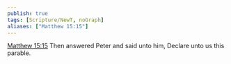 ```yaml
---
publish: true
tags: [Scripture/NewT, noGraph]
aliases: ["Matthew 15:15"]
---
```

[Matthew 15:15](https://churchofjesuschrist.org/study/scriptures/nt/matt/15?lang=eng&id=p15#p15) Then answered Peter and said unto him, Declare unto us this parable.
